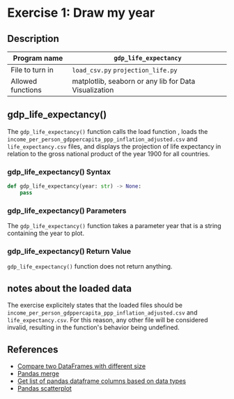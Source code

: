 # Exercise 1: Draw my year

## Description

| Program name | `gdp_life_expectancy` |
| ------------ | --------------- |
| File to turn in | `load_csv.py` `projection_life.py` |
| Allowed functions | matplotlib, seaborn or any lib for Data Visualization |

## gdp_life_expectancy()

The `gdp_life_expectancy()` function calls the load function , loads the `income_per_person_gdppercapita_ppp_inflation_adjusted.csv` and `life_expectancy.csv` files, and displays the projection of life expectancy in relation to the gross national product of the year 1900 for all countries.

### gdp_life_expectancy() Syntax

```python
def gdp_life_expectancy(year: str) -> None:
    pass
```

### gdp_life_expectancy() Parameters

The `gdp_life_expectancy()` function takes a parameter year that is a string containing the year to plot.

### gdp_life_expectancy() Return Value

`gdp_life_expectancy()` function does not return anything.

## notes about the loaded data

The exercise explicitely states that the loaded files should be `income_per_person_gdppercapita_ppp_inflation_adjusted.csv` and `life_expectancy.csv`.
For this reason, any other file will be considered invalid, resulting in the function's behavior being undefined.

## References

- [Compare two DataFrames with different size](https://stackoverflow.com/questions/44414876/compare-two-pandas-dataframe-with-different-size)
- [Pandas merge](https://pandas.pydata.org/docs/reference/api/pandas.merge.html)
- [Get list of pandas dataframe columns based on data types](https://stackoverflow.com/questions/22470690/get-list-of-pandas-dataframe-columns-based-on-data-type)
- [Pandas scatterplot](https://seaborn.pydata.org/generated/seaborn.scatterplot.html)
